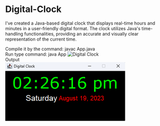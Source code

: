 # Digital-Clock
I've created a Java-based digital clock that displays real-time hours and minutes in a user-friendly digital format. The clock utilizes Java's time-handling functionalities, providing an accurate and visually clear representation of the current time. 

Compile it by the command: javac App.java  <br>
Run type command: java App
![Digital Clock](commmand-image.png) <br>
Output <br>
![Digital Clock](digital-clock-output.png)
